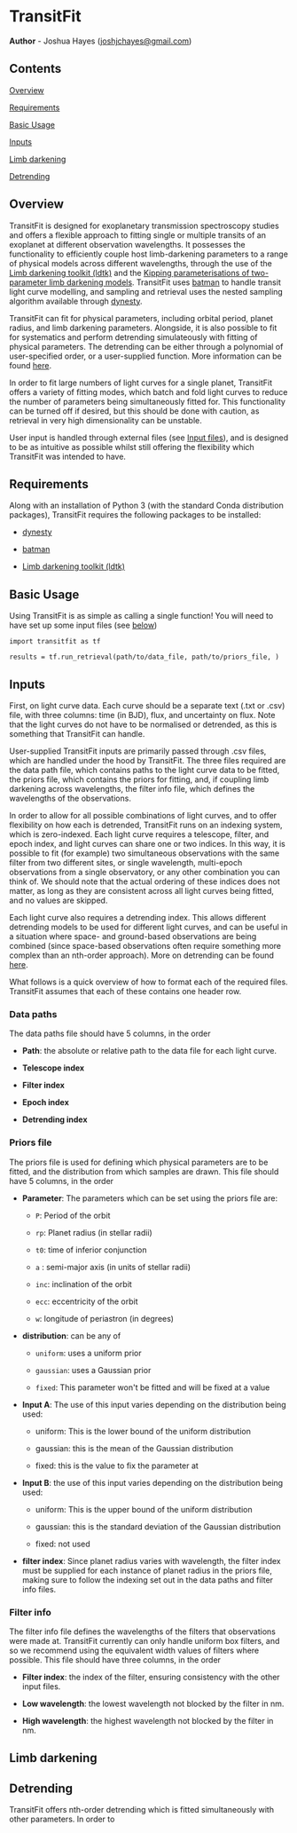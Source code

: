 
# TransitFit

**Author** - Joshua Hayes (joshjchayes@gmail.com)

## Contents

[Overview](#overview)

[Requirements](#requirements)

[Basic Usage](#basics)

[Inputs](#inputs)

[Limb darkening](#limb_darkening)

[Detrending](#detrending)


<a name="overview"></a>
## Overview
TransitFit is designed for exoplanetary transmission spectroscopy studies and offers a flexible approach to fitting single or multiple transits of an exoplanet at different observation wavelengths.  It possesses the functionality to efficiently couple host limb-darkening parameters to a range of physical models across different wavelengths, through the use of the [Limb darkening toolkit (ldtk)](https://github.com/hpparvi/ldtk) and the [Kipping parameterisations of two-parameter limb darkening models](https://arxiv.org/abs/1308.0009). TransitFit uses [batman](https://www.cfa.harvard.edu/~lkreidberg/batman/index.html) to handle transit light curve modelling, and sampling and retrieval uses the nested sampling algorithm available through [dynesty](https://dynesty.readthedocs.io/en/latest/index.html).

TransitFit can fit for physical parameters, including orbital period, planet radius, and limb darkening parameters. Alongside, it is also possible to fit for systematics and perform detrending simulateously with fitting of physical parameters. The detrending can be either through a polynomial of user-specified order, or a user-supplied function. More information can be found [here](#detrending).

In order to fit large numbers of light curves for a single planet, TransitFit offers a variety of fitting modes, which batch and fold light curves to reduce the number of parameters being simultaneously fitted for. This functionality can be turned off if desired, but this should be done with caution, as retrieval in very high dimensionality can be unstable.

User input is handled through external files (see [Input files](#inputs)), and is designed to be as intuitive as possible whilst still offering the flexibility which TransitFit was intended to have.


<a name="requirements"></a>
## Requirements
Along with an installation of Python 3 (with the standard Conda distribution packages), TransitFit requires the following packages to be installed:

- [dynesty](https://dynesty.readthedocs.io/en/latest/index.html)

- [batman](https://www.cfa.harvard.edu/~lkreidberg/batman/index.html)

- [Limb darkening toolkit (ldtk)](https://github.com/hpparvi/ldtk)


<a name="basics"></a>
## Basic Usage
Using TransitFit is as simple as calling a single function! You will need to have set up some input files (see [below](#inputs))

```
import transitfit as tf

results = tf.run_retrieval(path/to/data_file, path/to/priors_file, )

```


<a name="inputs"></a>
## Inputs
First, on light curve data. Each curve should be a separate text (.txt or .csv) file, with three columns: time (in BJD), flux, and uncertainty on flux. Note that the light curves do not have to be normalised or detrended, as this is something that TransitFit can handle.

User-supplied TransitFit inputs are primarily passed through .csv files, which are handled under the hood by TransitFit. The three files required are the data path file, which contains paths to the light curve data to be fitted, the priors file, which contains the priors for fitting, and, if coupling limb darkening across wavelengths, the filter info file, which defines the wavelengths of the observations.

In order to allow for all possible combinations of light curves, and to offer flexibility on how each is detrended, TransitFit runs on an indexing system, which is zero-indexed. Each light curve requires a telescope, filter, and epoch index, and light curves can share one or two indices. In this way, it is possible to fit (for example) two simultaneous observations with the same filter from two different sites, or single wavelength, multi-epoch observations from a single observatory, or any other combination you can think of. We should note that the actual ordering of these indices does not matter, as long as they are consistent across all light curves being fitted, and no values are skipped.

Each light curve also requires a detrending index. This allows different detrending models to be used for different light curves, and can be useful in a situation where space- and ground-based observations are being combined (since space-based observations often require something more complex than an nth-order approach). More on detrending can be found [here](#detrending).

What follows is a quick overview of how to format each of the required files. TransitFit assumes that each of these contains one header row.

### Data paths
The data paths file should have 5 columns, in the order

- **Path**: the absolute or relative path to the data file for each light curve.

- **Telescope index**

- **Filter index**

- **Epoch index**

- **Detrending index**


### Priors file
The priors file is used for defining which physical parameters are to be fitted, and the distribution from which samples are drawn. This file should have 5 columns, in the order

- **Parameter**: The parameters which can be set using the priors file are:

    - ``P``: Period of the orbit

    - ``rp``: Planet radius (in stellar radii)

    - ``t0``: time of inferior conjunction

    - ``a`` : semi-major axis (in units of stellar radii)

    - ``inc``: inclination of the orbit

    - ``ecc``: eccentricity of the orbit

    - ``w``: longitude of periastron (in degrees)

- **distribution**: can be any of

    - ``uniform``: uses a uniform prior

    - ``gaussian``: uses a Gaussian prior

    - ``fixed``: This parameter won't be fitted and will be fixed at a value

- **Input A**: The use of this input varies depending on the distribution being used:

    - uniform: This is the lower bound of the uniform distribution

    - gaussian: this is the mean of the Gaussian distribution

    - fixed: this is the value to fix the parameter at

- **Input B**: the use of this input varies depending on the distribution being used:

    - uniform: This is the upper bound of the uniform distribution

    - gaussian: this is the standard deviation of the Gaussian distribution

    - fixed: not used

- **filter index**: Since planet radius varies with wavelength, the filter index must be supplied for each instance of planet radius in the priors file, making sure to follow the indexing set out in the data paths and filter info files.


### Filter info
The filter info file defines the wavelengths of the filters that observations were made at. TransitFit currently can only handle uniform box filters, and so we recommend using the equivalent width values of filters where possible. This file should have three columns, in the order

- **Filter index**: the index of the filter, ensuring consistency with the other input files.

- **Low wavelength**: the lowest wavelength not blocked by the filter in nm.

- **High wavelength**: the highest wavelength not blocked by the filter in nm.


<a name="limb_darkening"></a>
## Limb darkening

<a name="detrending"></a>
## Detrending
TransitFit offers nth-order detrending which is fitted simultaneously with other parameters. In order to
